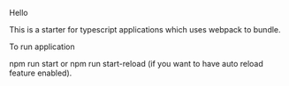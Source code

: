 Hello 

This is a starter for typescript applications which uses webpack to bundle. 

To run application 

npm run start  or npm run start-reload (if you want to have auto reload feature enabled).


